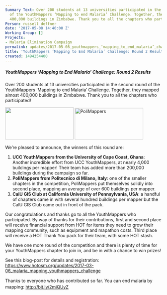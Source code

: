```yaml
---
Summary Text: Over 200 students at 13 universities participated in the second round
  of the YouthMappers ‘Mapping to end Malaria’ Challenge. Together, they mapped almost
  400,000 buildings in Zimbabwe. Thank you to all the chapters who participated!
Person: russell deffner
date: '2017-05-08 14:40:00 Z'
Working Group: []
Projects:
- Malaria Elimination Campaign
permalink: updates/2017-05-08_youthmappers_‘mapping_to_end_malaria’_challenge_round_2_results
title: 'YouthMappers ‘Mapping to End Malaria’ Challenge: Round 2 Results'
created: 1494254400
---
```

<h5 id="docs-internal-guid-7af7a3e3-e86f-4d5e-f0df-7940657528eb" dir="ltr">YouthMappers ‘Mapping to End Malaria’ Challenge: Round 2 Results</h5><p>Over 200 students at 13 universities participated in the second round of the YouthMappers ‘Mapping to end Malaria’ Challenge. Together, they mapped almost 400,000 buildings in Zimbabwe. Thank you to all the chapters who participated!</p><p><img class="image-medium" src="/sites/default/files/styles/medium/public/UCC%20YM.jpg?itok=nB9XQAHI" alt="" height="103" width="220"> <img class="image-medium" title="PoliMappers" src="/sites/default/files/styles/medium/public/polimappers.jpg?itok=4vYt5aAb" alt="PoliMappers" height="101" width="220"></p><p dir="ltr">We’re pleased to announce, the winners of this round are:</p><ol><li><strong>UCC YouthMappers from the University of Cape Coast, Ghana</strong>: Another incredible effort from UCC YouthMappers, at nearly 4,000 buildings per mapper! Their team has added more than 200,000 buildings during the campaign so far.</li><li><strong>PoliMappers from Politecnico di Milano, Italy</strong>: one of the smaller chapters in the competition, PoliMappers put themselves solidly into second place, mapping an average of over 600 buildings per mapper.</li><li><strong>CalU GIS Club at California University of Pennsylvania, USA</strong>: a handful of chapters came in with several hundred buildings per mapper but the CalU GIS Club came out in front of the pack.</li></ol><p dir="ltr">Our congratulations and thanks go to all the YouthMappers who participated. By way of thanks for their contributions, first and second place will receive financial support from HOT for items they need to grow their mapping community, such as equipment and mapathon costs. Third place will receive a HOT Thank You pack for their team, with some HOT stash.</p><p dir="ltr">We have one more round of the competition and there is plenty of time for your YouthMappers chapter to join in, and be in with a chance to win prizes!</p><p dir="ltr">See this blog-post for details and registration: <a href="https://www.hotosm.org/updates/2017-03-06_malaria_mapping_youthmappers_challenge">https://www.hotosm.org/updates/2017-03-06_malaria_mapping_youthmappers_challenge</a></p><p style="line-height: 1.38; margin-top: 0pt; margin-bottom: 0pt;" dir="ltr">Thanks to everyone who has contributed so far. You can end malaria by mapping: <a href="http://bit.ly/2miQUyZ">http://bit.ly/2miQUyZ</a></p>

